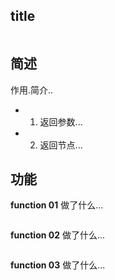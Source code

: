 ## title
```ts

```


## 简述
作用.简介..

- 1. 返回参数...
- 2. 返回节点...


## 功能

**function 01**
做了什么...
```ts

```


**function 02**
做了什么...
```ts

```

**function 03**
做了什么...
```ts

```


